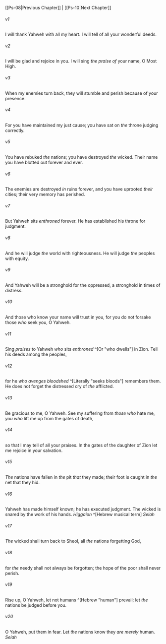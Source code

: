 ﻿---
aliases:
  - Psalms 9
---

[[Ps-08|Previous Chapter]] | [[Ps-10|Next Chapter]]

###### v1
I will thank Yahweh with all my heart.
I will tell of all your wonderful deeds.

###### v2
I will be glad and rejoice in you.
I will sing _the praise of_ your name, O Most High.

###### v3
When my enemies turn back,
they will stumble and perish because of your presence.

###### v4
For you have maintained my just cause;
you have sat on _the_ throne judging correctly.

###### v5
You have rebuked _the_ nations;
you have destroyed _the_ wicked.
Their name you have blotted out
forever and ever.

###### v6
The enemies are destroyed _in_ ruins forever,
and you have uprooted _their_ cities;
their very memory has perished.

###### v7
But Yahweh sits _enthroned_ forever.
He has established his throne for judgment.

###### v8
And he will judge _the_ world with righteousness.
He will judge _the_ peoples with equity.

###### v9
And Yahweh will be a stronghold for the oppressed,
a stronghold in times of distress.

###### v10
And those who know your name will trust in you,
for you do not forsake those _who_ seek you, O Yahweh.

###### v11
Sing _praises_ to Yahweh _who_ sits _enthroned_ ^[Or "who dwells"] in Zion.
Tell his deeds among the peoples,

###### v12
for he _who_ _avenges bloodshed_ ^[Literally "seeks bloods"] remembers them.
He does not forget the distressed cry of _the_ afflicted.

###### v13
Be gracious to me, O Yahweh.
See my suffering from _those who_ hate me,
_you who_ lift me up from the gates of death,

###### v14
so that I may tell of all your praises.
In the gates of the daughter of Zion
let me rejoice in your salvation.

###### v15
_The_ nations have fallen in _the_ pit _that_ they made;
their foot is caught in _the_ net that they hid.

###### v16
Yahweh has made himself known;
he has executed judgment.
The wicked is snared by the work of his hands. _Higgaion_ ^[Hebrew musical term] _Selah_

###### v17
_The_ wicked shall turn back to Sheol,
all _the_ nations forgetting God,

###### v18
for _the_ needy shall not always be forgotten;
the hope of the poor shall never perish.

###### v19
Rise up, O Yahweh, let not humans ^[Hebrew "human"] prevail;
let _the_ nations be judged before you.

###### v20
O Yahweh, put them in fear.
Let _the_ nations know they _are merely_ human. _Selah_